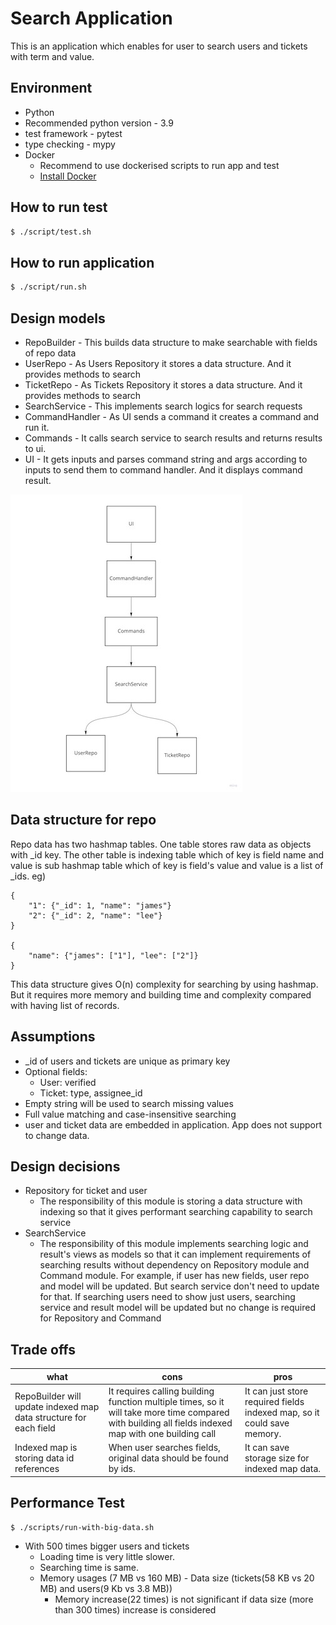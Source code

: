 # Search Application
This is an application which enables for user to search users and tickets with term and value.


## Environment
* Python
* Recommended python version - 3.9
* test framework - pytest
* type checking - mypy
* Docker
    - Recommend to use dockerised scripts to run app and test
    - [Install Docker](https://docs.docker.com/v17.12/install/)

## How to run test

```bash
$ ./script/test.sh
```

## How to run application

```bash
$ ./script/run.sh
```

## Design models
* RepoBuilder - This builds data structure to make searchable with fields of repo data
* UserRepo - As Users Repository it stores a data structure. And it provides methods to search
* TicketRepo - As Tickets Repository it stores a data structure. And it provides methods to search
* SearchService - This implements search logics for search requests
* CommandHandler - As UI sends a command it creates a command and run it.
* Commands - It calls search service to search results and returns results to ui.
* UI - It gets inputs and parses command string and args according to inputs to send them to command handler. And it displays command result.

![Design Diagram](./design-diagram.jpg)
## Data structure for repo
Repo data has two hashmap tables. One table stores raw data as objects with _id key. The other table is indexing table which of key is field name and value is sub hashmap table which of key is field's value and value is a list of _ids.
eg)
```
{
    "1": {"_id": 1, "name": "james"}
    "2": {"_id": 2, "name": "lee"}
}

{
    "name": {"james": ["1"], "lee": ["2"]}
}
```
This data structure gives O(n) complexity for searching by using hashmap. But it requires more memory and building time and complexity compared with having list of records.


## Assumptions
* _id of users and tickets are unique as primary key
* Optional fields:
    * User: verified
    * Ticket: type, assignee_id
* Empty string will be used to search missing values
* Full value matching and case-insensitive searching
* user and ticket data are embedded in application. App does not support to change data.

## Design decisions
* Repository for ticket and user
    - The responsibility of this module is storing a data structure with indexing so that it gives performant searching capability to search service
* SearchService
    - The responsibility of this module implements searching logic and result's views as models so that it can implement requirements of searching results without dependency on Repository module and Command module. For example, if user has new fields, user repo and model will be updated. But search service don't need to update for that. If searching users need to show just users, searching service and result model will be updated but no change is required for Repository and Command


## Trade offs
| what | cons | pros |
|---|---|---|
|RepoBuilder will update indexed map data structure for each field|It requires calling building function multiple times, so it will take more time compared with building all fields indexed map with one building call|It can just store required fields indexed map, so it could save memory.|
|Indexed map is storing data id references|When user searches fields, original data should be found by ids.|It can save storage size for indexed map data.|


## Performance Test

```
$ ./scripts/run-with-big-data.sh
```

- With 500 times bigger users and tickets
    - Loading time is very little slower.
    - Searching time is same.
    - Memory usages (7 MB vs 160 MB) - Data size (tickets(58 KB vs 20 MB) and users(9 Kb vs 3.8 MB))
        - Memory increase(22 times) is not significant if data size (more than 300 times) increase is considered
